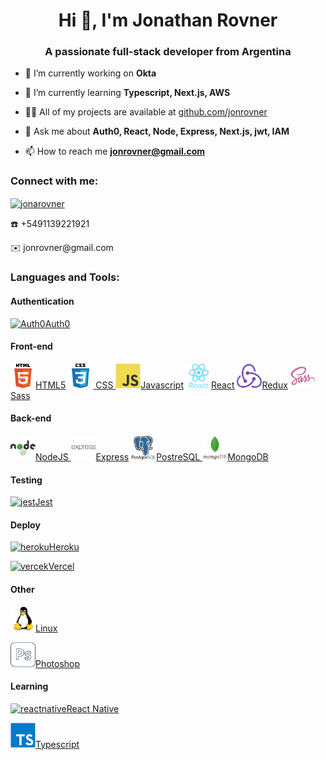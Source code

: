 <h1 align="center">Hi 👋, I'm Jonathan Rovner</h1>
<h3 align="center">A passionate full-stack developer from Argentina</h3>

- 🔭 I’m currently working on **Okta**

- 🌱 I’m currently learning **Typescript, Next.js, AWS**


- 👨‍💻 All of my projects are available at [github.com/jonrovner](github.com/jonrovner)

- 💬 Ask me about **Auth0, React, Node, Express, Next.js, jwt, IAM**

- 📫 How to reach me **jonrovner@gmail.com**

<h3 align="left">Connect with me:</h3>
<p align="left">
<a href="https://linkedin.com/in/jonarovner" target="blank"><img align="center" src="https://raw.githubusercontent.com/rahuldkjain/github-profile-readme-generator/master/src/images/icons/Social/linked-in-alt.svg" alt="jonarovner" height="30" width="40" /></a>
</p>
<p>☎️ +5491139221921</p>
<p>✉️ jonrovner@gmail.com</p>

<h3 align="left">Languages and Tools:</h3>

<h4>Authentication</h4>
<p align="left"><a href="https://auth0.com" target="_blank" rel="noreferrer"> <img src="https://global.discourse-cdn.com/auth0/original/3X/2/9/29f71c18beab11bce67eb8ca6d95b5a6317f2d0d.svg" alt="Auth0" width="40" height="80"/>Auth0</a> 

<h4>Front-end</h4>
<p align="left"><a href="https://www.w3.org/html/" target="_blank" rel="noreferrer"> <img src="https://raw.githubusercontent.com/devicons/devicon/master/icons/html5/html5-original-wordmark.svg" alt="html5" width="40" height="40"/>HTML5</a> 
<a href="https://www.w3schools.com/css/" target="_blank" rel="noreferrer"> <img src="https://raw.githubusercontent.com/devicons/devicon/master/icons/css3/css3-original-wordmark.svg" alt="css3" width="40" height="40"/> CSS </a>
<a href="https://developer.mozilla.org/en-US/docs/Web/JavaScript" target="_blank" rel="noreferrer"> <img src="https://raw.githubusercontent.com/devicons/devicon/master/icons/javascript/javascript-original.svg" alt="javascript" width="40" height="40"/>Javascript</a> 
<a href="https://reactjs.org/" target="_blank" rel="noreferrer"> <img src="https://raw.githubusercontent.com/devicons/devicon/master/icons/react/react-original-wordmark.svg" alt="react" width="40" height="40"/>React</a>
<a href="https://redux.js.org" target="_blank" rel="noreferrer"> <img src="https://raw.githubusercontent.com/devicons/devicon/master/icons/redux/redux-original.svg" alt="redux" width="40" height="40"/>Redux</a> 
<a href="https://sass-lang.com" target="_blank" rel="noreferrer"> <img src="https://raw.githubusercontent.com/devicons/devicon/master/icons/sass/sass-original.svg" alt="sass" width="40" height="40"/>Sass</a></p>

<h4>Back-end</h4>
 <p align="left"><a href="https://nodejs.org" target="_blank" rel="noreferrer"> <img src="https://raw.githubusercontent.com/devicons/devicon/master/icons/nodejs/nodejs-original-wordmark.svg" alt="nodejs" width="40" height="40"/>NodeJS </a>  
<a href="https://expressjs.com" target="_blank" rel="noreferrer"> <img src="https://raw.githubusercontent.com/devicons/devicon/master/icons/express/express-original-wordmark.svg" alt="express" width="40" height="40"/>Express</a> 
<a href="https://www.postgresql.org" target="_blank" rel="noreferrer"> <img src="https://raw.githubusercontent.com/devicons/devicon/master/icons/postgresql/postgresql-original-wordmark.svg" alt="postgresql" width="40" height="40"/>PostreSQL </a> 
<a href="https://www.mongodb.com/" target="_blank" rel="noreferrer"> <img src="https://raw.githubusercontent.com/devicons/devicon/master/icons/mongodb/mongodb-original-wordmark.svg" alt="mongodb" width="40" height="40"/>MongoDB </a> </p>

<h4>Testing</h4>
<p align="left"><a href="https://jestjs.io" target="_blank" rel="noreferrer"> <img src="https://www.vectorlogo.zone/logos/jestjsio/jestjsio-icon.svg" alt="jest" width="40" height="40"/>Jest </a> </p>

<h4>Deploy</h4>
<p align="left"><a href="https://heroku.com" target="_blank" rel="noreferrer"> <img src="https://www.vectorlogo.zone/logos/heroku/heroku-icon.svg" alt="heroku" width="40" height="40"/>Heroku</a> 
<p align="left"><a href="https://vercel.com" target="_blank" rel="noreferrer"> <img src="https://www.vectorlogo.zone/logos/vercel/vercel-icon.svg" alt="vercek" width="40" height="40"/>Vercel</a> 
  
<h4>Other</h4>  
  
<p align="left"><a href="https://www.linux.org/" target="_blank" rel="noreferrer"> <img src="https://raw.githubusercontent.com/devicons/devicon/master/icons/linux/linux-original.svg" alt="linux" width="40" height="40"/>Linux</a> </p>
 <p align="left"><a href="https://www.photoshop.com/en" target="_blank" rel="noreferrer"> <img src="https://raw.githubusercontent.com/devicons/devicon/master/icons/photoshop/photoshop-line.svg" alt="photoshop" width="40" height="40"/>Photoshop</a> </p>

<h4>Learning</h4>
 <p align="left"><a href="https://reactnative.dev/" target="_blank" rel="noreferrer"> <img src="https://reactnative.dev/img/header_logo.svg" alt="reactnative" width="40" height="40"/>React Native</a> </p>
<p align="left"><a href="https://www.typescriptlang.org/" target="_blank" rel="noreferrer"> <img src="https://raw.githubusercontent.com/devicons/devicon/master/icons/typescript/typescript-original.svg" alt="typescript" width="40" height="40"/>Typescript</a> </p>

